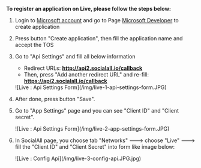 __To register an application on Live, please follow the steps below:__

1. Login to [Microsoft account](https://account.live.com/) and go to Page [Microsoft Developer](https://account.live.com/developers/applications) to create application
2. Press button "Create application", then fill the application name and accept the TOS
3. Go to "Api Settings" and fill all below information
    * Redirect URLs: __http://api2.socialall.io/callback__
    * Then, press "Add another redirect URL" and re-fill: __https://api2.socialall.io/callback__
    
    <div class="soclall-br"></div>
    ![Live : Api Settings Form](/img/live-1-api-settings-form.JPG)
    <div class="soclall-br"></div>
    
4. After done, press button "Save".
5. Go to "App Settings" page and you can see "Client ID" and "Client secret".
    <div class="soclall-br"></div>
    ![Live : Api Settings Form](/img/live-2-app-settings-form.JPG)
    <div class="soclall-br"></div>
6. In SocialAll page, you choose tab "Networks" ---> choose "Live" ---> fill the "Client ID" and "Client Secret" into form like image below:
    <div class="soclall-br"></div>
    ![Live : Config Api](/img/live-3-config-api.JPG.jpg)
    <div class="soclall-br"></div>